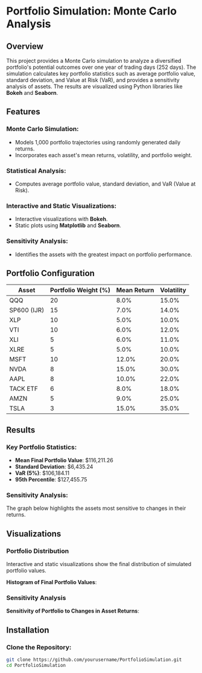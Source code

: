 # Portfolio Simulation: Monte Carlo Analysis

## **Overview**
This project provides a Monte Carlo simulation to analyze a diversified portfolio's potential outcomes over one year of trading days (252 days). The simulation calculates key portfolio statistics such as average portfolio value, standard deviation, and Value at Risk (VaR), and provides a sensitivity analysis of assets. The results are visualized using Python libraries like **Bokeh** and **Seaborn**.

## **Features**

### **Monte Carlo Simulation**:
- Models 1,000 portfolio trajectories using randomly generated daily returns.
- Incorporates each asset's mean returns, volatility, and portfolio weight.

### **Statistical Analysis**:
- Computes average portfolio value, standard deviation, and VaR (Value at Risk).

### **Interactive and Static Visualizations**:
- Interactive visualizations with **Bokeh**.
- Static plots using **Matplotlib** and **Seaborn**.

### **Sensitivity Analysis**:
- Identifies the assets with the greatest impact on portfolio performance.

## **Portfolio Configuration**
| Asset | Portfolio Weight (%) | Mean Return | Volatility |
|-------|----------------------|-------------|------------|
| QQQ   | 20                   | 8.0%        | 15.0%      |
| SP600 (IJR) | 15              | 7.0%        | 14.0%      |
| XLP   | 10                   | 5.0%        | 10.0%      |
| VTI   | 10                   | 6.0%        | 12.0%      |
| XLI   | 5                    | 6.0%        | 11.0%      |
| XLRE  | 5                    | 5.0%        | 10.0%      |
| MSFT  | 10                   | 12.0%       | 20.0%      |
| NVDA  | 8                    | 15.0%       | 30.0%      |
| AAPL  | 8                    | 10.0%       | 22.0%      |
| TACK ETF | 6                 | 8.0%        | 18.0%      |
| AMZN  | 5                    | 9.0%        | 25.0%      |
| TSLA  | 3                    | 15.0%       | 35.0%      |

## **Results**

### **Key Portfolio Statistics**:
- **Mean Final Portfolio Value**: $116,211.26
- **Standard Deviation**: $6,435.24
- **VaR (5%)**: $106,184.11
- **95th Percentile**: $127,455.75

### **Sensitivity Analysis**:
The graph below highlights the assets most sensitive to changes in their returns.

## **Visualizations**

### **Portfolio Distribution**
Interactive and static visualizations show the final distribution of simulated portfolio values.

**Histogram of Final Portfolio Values**:

### **Sensitivity Analysis**
**Sensitivity of Portfolio to Changes in Asset Returns**:

## **Installation**

### **Clone the Repository**:
```bash
git clone https://github.com/yourusername/PortfolioSimulation.git
cd PortfolioSimulation

